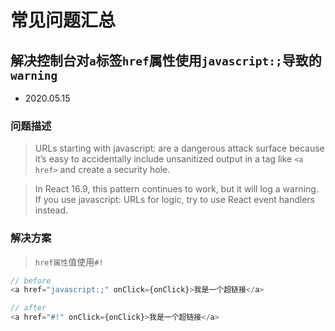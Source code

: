 # 常见问题汇总

## 解决控制台对`a`标签`href`属性使用`javascript:;`导致的`warning`

- 2020.05.15

### 问题描述

> URLs starting with javascript: are a dangerous attack surface because it’s easy to accidentally include unsanitized output in a tag like `<a href>` and create a security hole.

> In React 16.9, this pattern continues to work, but it will log a warning. If you use javascript: URLs for logic, try to use React event handlers instead.

### 解决方案

> `href属性`值使用`#!`

```js
// before
<a href="javascript:;" onClick={onClick}>我是一个超链接</a>

// after
<a href="#!" onClick={onClick}>我是一个超链接</a>
```


